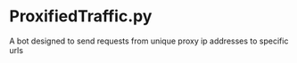 # ProxifiedTraffic.py
A bot designed to send requests from unique proxy ip addresses to specific urls
